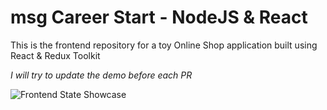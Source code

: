 # msg Career Start - NodeJS & React

This is the frontend repository for a toy Online Shop application built using React & Redux Toolkit

*I will try to update the demo before each PR*

![Frontend State Showcase](./public/assets/frontend-alpha-recording.gif)
